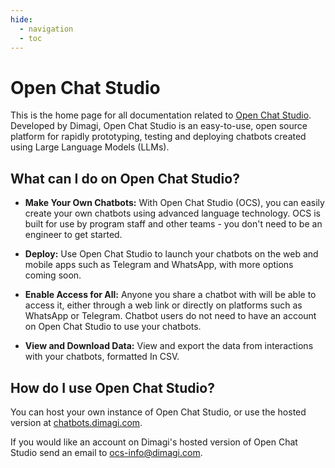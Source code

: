 ```yaml
---
hide:
  - navigation
  - toc
---
```


# Open Chat Studio

This is the home page for all documentation related to [Open Chat Studio](https://github.com/dimagi/open-chat-studio).
Developed by Dimagi, Open Chat Studio is an easy-to-use, open source platform for rapidly prototyping, testing and
deploying chatbots created using Large Language Models (LLMs).

## What can I do on Open Chat Studio?

* **Make Your Own Chatbots:** With Open Chat Studio (OCS), you can easily create your own chatbots using advanced
  language technology. OCS is built for use by program staff and other teams - you don't need to be an engineer to get
  started.

* **Deploy:** Use Open Chat Studio to launch your chatbots on the web and mobile apps such as Telegram and WhatsApp,
  with more
  options coming soon.

* **Enable Access for All:** Anyone you share a chatbot with will be able to access it, either through a web link or
  directly
  on platforms such as WhatsApp or Telegram. Chatbot users do not need to have an account on Open Chat Studio to use
  your
  chatbots.

* **View and Download Data:** View and export the data from interactions with your chatbots, formatted In CSV.

## How do I use Open Chat Studio?

You can host your own instance of Open Chat Studio, or use the hosted version
at [chatbots.dimagi.com](https://chatbots.dimagi.com/).

If you would like an account on Dimagi's hosted version of Open Chat Studio send an email to ocs-info@dimagi.com. 
